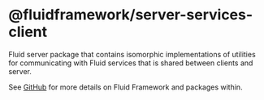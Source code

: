 # @fluidframework/server-services-client

Fluid server package that contains isomorphic implementations of utilities for communicating with Fluid services that is shared
between clients and server.

See [GitHub](https://github.com/microsoft/FluidFramework) for more details on Fluid Framework and packages within.
